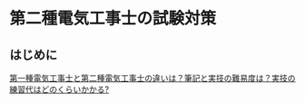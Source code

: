# 第二種電気工事士の試験対策

## はじめに

[第一種電気工事士と第二種電気工事士の違いは？筆記と実技の難易度は？実技の練習代はどのくらいかかる?](./denki-kojishi-2-3-hikaku.md)





